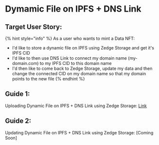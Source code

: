 # Dymamic File on IPFS + DNS Link

## Target User Story:

{% hint style="info" %}
As a user who wants to mint a Data NFT:

* I'd like to store a dynamic file on IPFS using Zedge Storage and get it's IPFS CID
* I'd like to then use DNS Link to connect my domain name (my-domain.com) to my IPFS CID to this domain name
* I'd then like to come back to Zedge Storage, update my data and then change the connected CID on my domain name so that my domain points to the new file
{% endhint %}

## Guide 1:

Uploading Dynamic File on IPFS + DNS Link using Zedge Storage: [Link](https://app.tango.us/app/workflow/Uploading-Dynamic-Files-on-zEdgeStorage-DNS-Link--142e086cfbf2469c89f13724dddc9a61)

## Guide 2:

Updating Dynamic File on IPFS + DNS Link using Zedge Storage: \[Coming Soon]
